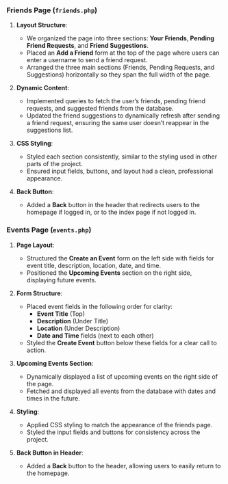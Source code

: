 

### Friends Page (`friends.php`)
1. **Layout Structure**:
   - We organized the page into three sections: **Your Friends**, **Pending Friend Requests**, and **Friend Suggestions**.
   - Placed an **Add a Friend** form at the top of the page where users can enter a username to send a friend request.
   - Arranged the three main sections (Friends, Pending Requests, and Suggestions) horizontally so they span the full width of the page.

2. **Dynamic Content**:
   - Implemented queries to fetch the user’s friends, pending friend requests, and suggested friends from the database.
   - Updated the friend suggestions to dynamically refresh after sending a friend request, ensuring the same user doesn’t reappear in the suggestions list.

3. **CSS Styling**:
   - Styled each section consistently, similar to the styling used in other parts of the project.
   - Ensured input fields, buttons, and layout had a clean, professional appearance.

4. **Back Button**:
   - Added a **Back** button in the header that redirects users to the homepage if logged in, or to the index page if not logged in.

### Events Page (`events.php`)
1. **Page Layout**:
   - Structured the **Create an Event** form on the left side with fields for event title, description, location, date, and time.
   - Positioned the **Upcoming Events** section on the right side, displaying future events.

2. **Form Structure**:
   - Placed event fields in the following order for clarity:
     - **Event Title** (Top)
     - **Description** (Under Title)
     - **Location** (Under Description)
     - **Date and Time** fields (next to each other)
   - Styled the **Create Event** button below these fields for a clear call to action.

3. **Upcoming Events Section**:
   - Dynamically displayed a list of upcoming events on the right side of the page.
   - Fetched and displayed all events from the database with dates and times in the future.

4. **Styling**:
   - Applied CSS styling to match the appearance of the friends page.
   - Styled the input fields and buttons for consistency across the project.

5. **Back Button in Header**:
   - Added a **Back** button to the header, allowing users to easily return to the homepage.


